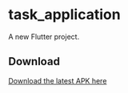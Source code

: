 # task_application

A new Flutter project.

## Download
[Download the latest APK here](https://github.com/Devecse/taskproject/releases/1.0.0)
